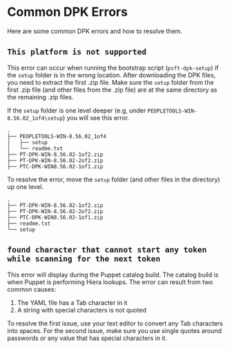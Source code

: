 # Common DPK Errors

Here are some common DPK errors and how to resolve them.

## `This platform is not supported`

This error can occur when running the bootstrap script (`psft-dpk-setup`) if the `setup` folder is in the wrong location. After downloading the DPK files, you need to extract the first .zip file. Make sure the `setup` folder from the first .zip file (and other files from the .zip file) are at the same directory as the remaining .zip files. 

If the `setup` folder is one level deeper (e.g, under `PEOPLETOOLS-WIN-8.56.02_1of4\setup`) you will see this error. 

    .
    ├── PEOPLETOOLS-WIN-8.56.02_1of4
    │   ├── setup
    │   └── readme.txt
    ├── PT-DPK-WIN-8.56.02-1of2.zip
    ├── PT-DPK-WIN-8.56.02-2of2.zip
    ├── PTC-DPK-WIN8.56.02-1of1.zip

To resolve the error, move the `setup` folder (and other files in the directory) up one level. 

    .
    ├── PT-DPK-WIN-8.56.02-1of2.zip
    ├── PT-DPK-WIN-8.56.02-2of2.zip
    ├── PTC-DPK-WIN8.56.02-1of1.zip
    ├── readme.txt
    └── setup


## `found character that cannot start any token while scanning for the next token`

This error will display during the Puppet catalog build. The catalog build is when Puppet is performing Hiera lookups. The error can result from two common causes:

1. The YAML file has a Tab character in it
1. A string with special characters is not quoted

To resolve the first issue, use your text editor to convert any Tab characters into spaces. For the second issue, make sure you use single quotes around passwords or any value that has special characters in it.